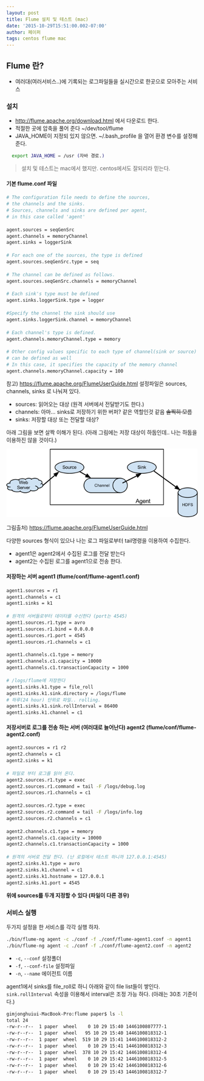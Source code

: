```yaml
---
layout: post
title: Flume 설치 및 테스트 (mac)
date: '2015-10-29T15:51:00.002-07:00'
author: 페이퍼
tags: centos flume mac
---
```


## Flume 란?
- 여러대(여러서비스..)에 기록되는 로그파일들을 실시간으로 한곳으로 모아주는 서비스

### 설치
- http://flume.apache.org/download.html 에서 다운로드 한다.
- 적절한 곳에 압축을 풀어 준다 ~/dev/tool/flume
- JAVA_HOME이 지정되 있지 않으면. ~/.bash_profile 을 열어 환경 변수를 설정해 준다. 
```bash
  export JAVA_HOME = /usr (자바 경로.)
```  

> 설치 및 테스트는 mac에서 했지만. centos에서도 잘되리라 믿는다.


#### 기본 flume.conf 파일
```bash
# The configuration file needs to define the sources,
# the channels and the sinks.
# Sources, channels and sinks are defined per agent,
# in this case called 'agent'

agent.sources = seqGenSrc
agent.channels = memoryChannel
agent.sinks = loggerSink

# For each one of the sources, the type is defined
agent.sources.seqGenSrc.type = seq

# The channel can be defined as follows.
agent.sources.seqGenSrc.channels = memoryChannel

# Each sink's type must be defined
agent.sinks.loggerSink.type = logger

#Specify the channel the sink should use
agent.sinks.loggerSink.channel = memoryChannel

# Each channel's type is defined.
agent.channels.memoryChannel.type = memory

# Other config values specific to each type of channel(sink or source)
# can be defined as well
# In this case, it specifies the capacity of the memory channel
agent.channels.memoryChannel.capacity = 100
```

참고) https://flume.apache.org/FlumeUserGuide.html
설정파일은 sources, channels, sinks 로 나눠져 있다.
- sources: 읽어오는 대상 (원격 서버에서 전달받기도 한다.)
- channels: 아마... sinks로 저장하기 위한 버퍼? 같은 역할인것 같음 ~~솔찍히 모름~~
- sinks: 저장할 대상 또는 전달할 대상?

아래 그림을 보면 살짝 이해가 된다. (아래 그림에는 저장 대상이 하둡인데.. 나는 하둡을 이용하진 않을 것이다.)

![img](/postimg/2015-10-29-flume-setting-sample-UserGuide_image00.png)

그림출처) https://flume.apache.org/FlumeUserGuide.html

다양한 sources 형식이 있으나 나는 로그 파일로부터 tail명령을 이용하여 수집한다.

- agent1은 agent2에서 수집된 로그를 전달 받는다
- agent2는 수집된 로그를 agent1으로 전송 한다.

#### 저장하는 서버 agent1 (flume/conf/flume-agent1.conf)
```bash
agent1.sources = r1
agent1.channels = c1
agent1.sinks = k1

# 원격의 서버들로부터 데이타를 수신한다 (port는 4545) 
agent1.sources.r1.type = avro
agent1.sources.r1.bind = 0.0.0.0
agent1.sources.r1.port = 4545
agent1.sources.r1.channels = c1

agent1.channels.c1.type = memory
agent1.channels.c1.capacity = 10000
agent1.channels.c1.transactionCapacity = 1000

# /logs/flume에 저장한다 
agent1.sinks.k1.type = file_roll
agent1.sinks.k1.sink.directory = /logs/flume
# 하루(24 hour) 단위로 파일.. rolling.
agent1.sinks.k1.sink.rollInterval = 86400
agent1.sinks.k1.channel = c1
```

#### 저장서버로 로그를 전송 하는 서버 (여러대로 늘어난다) agent2 (flume/conf/flume-agent2.conf)
```bash
agent2.sources = r1 r2
agent2.channels = c1
agent2.sinks = k1

# 파일로 부터 로그를 읽어 온다.
agent2.sources.r1.type = exec
agent2.sources.r1.command = tail -F /logs/debug.log
agent2.sources.r1.channels = c1

agent2.sources.r2.type = exec
agent2.sources.r2.command = tail -F /logs/info.log
agent2.sources.r2.channels = c1

agent2.channels.c1.type = memory
agent2.channels.c1.capacity = 10000
agent2.channels.c1.transactionCapacity = 1000

# 원격의 서버로 전달 한다. (난 로컬에서 테스트 하니까 127.0.0.1:4545)
agent2.sinks.k1.type = avro
agent2.sinks.k1.channel = c1
agent2.sinks.k1.hostname = 127.0.0.1
agent2.sinks.k1.port = 4545
```

**위에 sources를 두개 지정할 수 있다 (파일이 다른 경우)**

### 서비스 실행 
두가지 설정을 한 서비스를 각각 실행 하자.
```bash
./bin/flume-ng agent -c ./conf -f ./conf/flume-agent1.conf -n agent1
./bin/flume-ng agent -c ./conf -f ./conf/flume-agent2.conf -n agent2
```

- `-c`, `--conf` 설정폴더
- `-f`, `--conf-file` 설정파일 
- `-n`, `--name` 에이전트 이름


agent1에서 sinks를 file_roll로 하니 아래와 같이 file list들이 쌓인다.
`sink.rollInterval` 속성을 이용해서 interval은 조정 가능 하다. (아래는 30초 기준이다.)
```bash
gimjonghuiui-MacBook-Pro:flume paper$ ls -l
total 24
-rw-r--r--  1 paper  wheel    0 10 29 15:40 1446100807777-1
-rw-r--r--  1 paper  wheel   95 10 29 15:40 1446100818312-1
-rw-r--r--  1 paper  wheel  519 10 29 15:41 1446100818312-2
-rw-r--r--  1 paper  wheel    0 10 29 15:41 1446100818312-3
-rw-r--r--  1 paper  wheel  378 10 29 15:42 1446100818312-4
-rw-r--r--  1 paper  wheel    0 10 29 15:42 1446100818312-5
-rw-r--r--  1 paper  wheel    0 10 29 15:42 1446100818312-6
-rw-r--r--  1 paper  wheel    0 10 29 15:43 1446100818312-7
```

